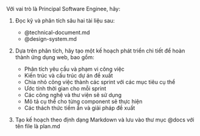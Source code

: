 Với vai trò là Principal Software Enginee, hãy:

1. Đọc kỹ và phân tích sâu hai tài liệu sau:
   - @technical-document.md
   - @design-system.md

2. Dựa trên phân tích, hãy tạo một kế hoạch phát triển chi tiết để hoàn thành ứng dụng web, bao gồm:
   - Phân tích yêu cầu và phạm vi công việc
   - Kiến trúc và cấu trúc dự án đề xuất
   - Chia nhỏ công việc thành các sprint với các mục tiêu cụ thể
   - Ước tính thời gian cho mỗi sprint
   - Các công nghệ và thư viện sẽ sử dụng
   - Mô tả cụ thể cho từng component sẽ thực hiện
   - Các thách thức tiềm ẩn và giải pháp đề xuất

3. Tạo kế hoạch theo định dạng Markdown và lưu vào thư mục @docs với tên file là plan.md

